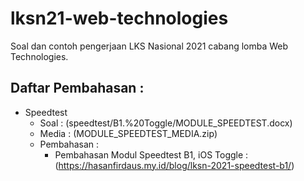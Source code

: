 # lksn21-web-technologies
Soal dan contoh pengerjaan LKS Nasional 2021 cabang lomba Web Technologies.

## Daftar Pembahasan :
- Speedtest
	- Soal : (speedtest/B1.%20Toggle/MODULE_SPEEDTEST.docx)
	- Media : (MODULE_SPEEDTEST_MEDIA.zip)
	- Pembahasan :
		- Pembahasan Modul Speedtest B1, iOS Toggle : (https://hasanfirdaus.my.id/blog/lksn-2021-speedtest-b1/)